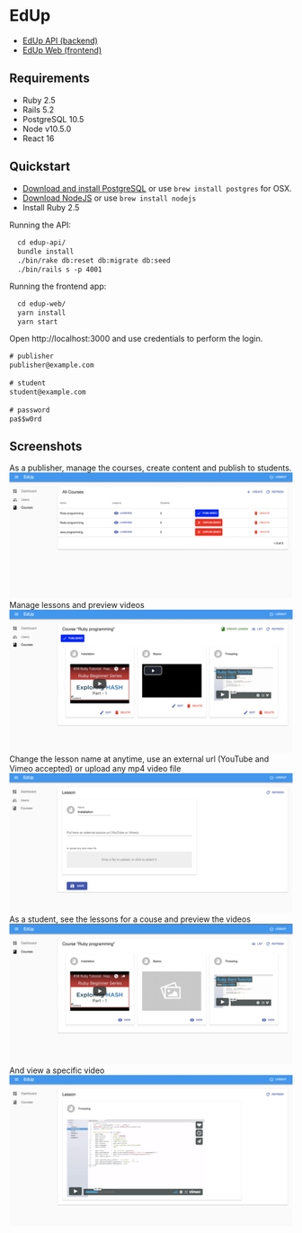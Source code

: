 # EdUp

  * [EdUp API (backend)](https://bitbucket.org/leandronsp/edup/src/master/edup-api/README.md)
  * [EdUp Web (frontend)](https://bitbucket.org/leandronsp/edup/src/master/edup-web/README.md)

## Requirements

  * Ruby 2.5
  * Rails 5.2
  * PostgreSQL 10.5
  * Node v10.5.0
  * React 16

## Quickstart

  * [Download and install PostgreSQL](https://www.postgresql.org/download/) or use `brew install postgres` for OSX.
  * [Download NodeJS](https://nodejs.org/en/download/) or use `brew install nodejs`
  * Install Ruby 2.5

Running the API:
```
  cd edup-api/
  bundle install
  ./bin/rake db:reset db:migrate db:seed
  ./bin/rails s -p 4001
```
Running the frontend app:
```
  cd edup-web/
  yarn install
  yarn start
```

Open http://localhost:3000 and use credentials to perform the login.
```
# publisher
publisher@example.com

# student
student@example.com

# password
pa$$w0rd
```

## Screenshots
As a publisher, manage the courses, create content and publish to students.
![Manage Courses](_screenshots/manage_courses.png)
Manage lessons and preview videos
![Manage Lessons](_screenshots/manage_lessons.png)
Change the lesson name at anytime, use an external url (YouTube and Vimeo accepted) or upload any mp4 video file
![Manage Lesson](_screenshots/manage_lesson.png)
As a student, see the lessons for a couse and preview the videos
![Student Lessons](_screenshots/student_lessons.png)
And view a specific video
![Student Lesson](_screenshots/student_lesson.png)